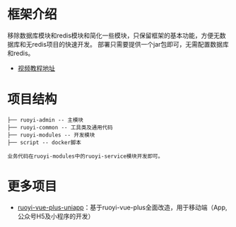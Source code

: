 # 框架介绍
移除数据库模块和redis模块和简化一些模块，只保留框架的基本功能，方便无数据库和无redis项目的快速开发。
部署只需要提供一个jar包即可，无需配置数据库和redis。

- [视频教程地址](https://www.bilibili.com/video/BV1Lg4y1C7FK)

# 项目结构
``` 
├── ruoyi-admin -- 主模块
├── ruoyi-common -- 工具类及通用代码
├── ruoyi-modules -- 开发模块
├── script -- docker脚本

业务代码在ruoyi-modules中的ruoyi-service模块开发即可。
```

# 更多项目
- [ruoyi-vue-plus-uniapp](https://gitee.com/bkywksj/ruoyi-vue-plus-uniapp)：基于ruoyi-vue-plus全面改造，用于移动端（App,公众号H5及小程序的开发）